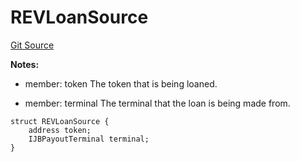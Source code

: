 # REVLoanSource
[Git Source](https://github.com/rev-net/revnet-core/blob/4ce5b6e07a0e5ba0e8d652f2e9efcc8c2d12b8d1/src/structs/REVLoanSource.sol)

**Notes:**
- member: token The token that is being loaned.

- member: terminal The terminal that the loan is being made from.


```solidity
struct REVLoanSource {
    address token;
    IJBPayoutTerminal terminal;
}
```

